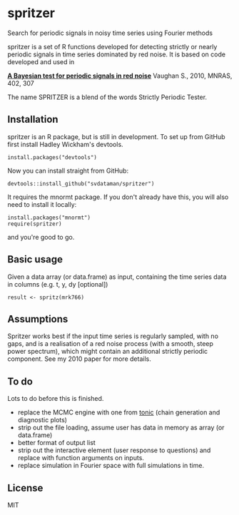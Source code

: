 # spritzer
Search for periodic signals in noisy time series using Fourier methods

spritzer is a set of R functions developed for detecting strictly or nearly periodic signals in time series dominated by red noise. It is based on code developed and used in

**[A Bayesian test for periodic signals in red noise](http://adsabs.harvard.edu/abs/2009arXiv0910.2706V)** 
Vaughan S., 2010, MNRAS, 402, 307

The name SPRITZER is a blend of the words Strictly Periodic Tester.

## Installation

spritzer is an R package, but is still in development. To set up from GitHub first install Hadley Wickham's devtools.
```
install.packages("devtools")
```
Now you can install straight from GitHub:
```
devtools::install_github("svdataman/spritzer")
```
It requires the mnormt package. If you don't already have this, you will also need to install it locally:
```
install.packages("mnormt")
require(spritzer)
```
and you're good to go.

## Basic usage

Given a data array (or data.frame) as input, containing the time series data in columns (e.g. t, y, dy [optional]) 

```
result <- spritz(mrk766)
```

## Assumptions

Spritzer works best if the input time series is regularly sampled, with no gaps, and is a realisation of a red noise process (with a smooth, steep power spectrum), which might contain an additional strictly periodic component. See my 2010 paper for more details.

## To do

Lots to do before this is finished. 

* replace the MCMC engine with one from [tonic](https://github.com/svdataman/tonic) (chain generation and diagnostic plots)
* strip out the file loading, assume user has data in memory as array (or data.frame)
* better format of output list
* strip out the interactive element (user response to questions) and replace with function arguments on inputs.
* replace simulation in Fourier space with full simulations in time. 

## License

MIT
